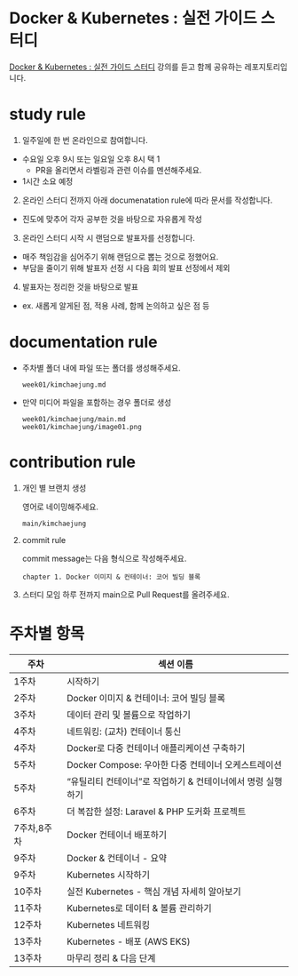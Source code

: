 # Docker & Kubernetes : 실전 가이드 스터디

[Docker & Kubernetes : 실전 가이드 스터디](https://www.udemy.com/course/docker-kubernetes-2022/) 강의를 듣고 함께 공유하는 레포지토리입니다.

# study rule

1. 일주일에 한 번 온라인으로 참여합니다.

- 수요일 오후 9시 또는 일요일 오후 8시 택 1
  - PR을 올리면서 라벨링과 관련 이슈를 멘션해주세요.
- 1시간 소요 예정

2. 온라인 스터디 전까지 아래 documenatation rule에 따라 문서를 작성합니다.

- 진도에 맞추어 각자 공부한 것을 바탕으로 자유롭게 작성

3. 온라인 스터디 시작 시 랜덤으로 발표자를 선정합니다.

- 매주 책임감을 심어주기 위해 랜덤으로 뽑는 것으로 정했어요.
- 부담을 줄이기 위해 발표자 선정 시 다음 회의 발표 선정에서 제외

4. 발표자는 정리한 것을 바탕으로 발표

- ex. 새롭게 알게된 점, 적용 사례, 함께 논의하고 싶은 점 등

# documentation rule

- 주차별 폴더 내에 파일 또는 폴더를 생성해주세요.

  ```
  week01/kimchaejung.md
  ```

- 만약 미디어 파일을 포함하는 경우 폴더로 생성

  ```
  week01/kimchaejung/main.md
  week01/kimchaejung/image01.png
  ```

# contribution rule

1. 개인 별 브랜치 생성

   영어로 네이밍해주세요.

   ```
   main/kimchaejung
   ```

2. commit rule

   commit message는 다음 형식으로 작성해주세요.

   ```
   chapter 1. Docker 이미지 & 컨테이너: 코어 빌딩 블록
   ```

3. 스터디 모임 하루 전까지 main으로 Pull Request를 올려주세요.

# 주차별 항목

| 주차        | 섹션 이름                                                   |
| ----------- | ----------------------------------------------------------- |
| 1주차       | 시작하기                                                    |
| 2주차       | Docker 이미지 & 컨테이너: 코어 빌딩 블록                    |
| 3주차       | 데이터 관리 및 볼륨으로 작업하기                            |
| 4주차       | 네트워킹: (교차) 컨테이너 통신                              |
| 4주차       | Docker로 다중 컨테이너 애플리케이션 구축하기                |
| 5주차       | Docker Compose: 우아한 다중 컨테이너 오케스트레이션         |
| 5주차       | “유틸리티 컨테이너”로 작업하기 & 컨테이너에서 명령 실행하기 |
| 6주차       | 더 복잡한 설정: Laravel & PHP 도커화 프로젝트               |
| 7주차,8주차 | Docker 컨테이너 배포하기                                    |
| 9주차       | Docker & 컨테이너 - 요약                                    |
| 9주차       | Kubernetes 시작하기                                         |
| 10주차      | 실전 Kubernetes - 핵심 개념 자세히 알아보기                 |
| 11주차      | Kubernetes로 데이터 & 볼륨 관리하기                         |
| 12주차      | Kubernetes 네트워킹                                         |
| 13주차      | Kubernetes - 배포 (AWS EKS)                                 |
| 13주차      | 마무리 정리 & 다음 단계                                     |

